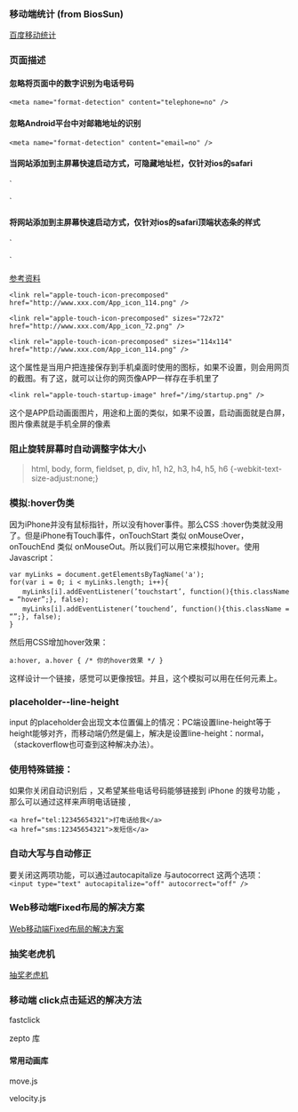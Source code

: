 ### 移动端统计 (from BiosSun)
[百度移动统计](http://tongji.baidu.com/data/mobile/brand)

### 页面描述

#### 忽略将页面中的数字识别为电话号码   
`<meta name="format-detection" content="telephone=no" />`
#### 忽略Android平台中对邮箱地址的识别   
`<meta name="format-detection" content="email=no" />`
#### 当网站添加到主屏幕快速启动方式，可隐藏地址栏，仅针对ios的safari   
`<meta name="apple-mobile-web-app-capable" content="yes" />   
<!-- ios7.0版本以后，safari上已看不到效果 -->`   
#### 将网站添加到主屏幕快速启动方式，仅针对ios的safari顶端状态条的样式   
`<meta name="apple-mobile-web-app-status-bar-style" content="black" />   
<!-- 可选default、black、black-translucent -->`   
[参考资料](http://www.cnblogs.com/PeunZhang/p/3407453.html)   
```
<link rel="apple-touch-icon-precomposed" href="http://www.xxx.com/App_icon_114.png" /> 
```

```
<link rel="apple-touch-icon-precomposed" sizes="72x72" href="http://www.xxx.com/App_icon_72.png" /> 
```

```
<link rel="apple-touch-icon-precomposed" sizes="114x114" href="http://www.xxx.com/App_icon_114.png" /> 
```
这个属性是当用户把连接保存到手机桌面时使用的图标，如果不设置，则会用网页的截图。有了这，就可以让你的网页像APP一样存在手机里了  

```
<link rel="apple-touch-startup-image" href="/img/startup.png" />
```
这个是APP启动画面图片，用途和上面的类似，如果不设置，启动画面就是白屏，图片像素就是手机全屏的像素

### 阻止旋转屏幕时自动调整字体大小
> html, body, form, fieldset, p, div, h1, h2, h3, h4, h5, h6 {-webkit-text-size-adjust:none;}

### 模拟:hover伪类
因为iPhone并没有鼠标指针，所以没有hover事件。那么CSS :hover伪类就没用了。但是iPhone有Touch事件，onTouchStart 类似 onMouseOver，onTouchEnd 类似 onMouseOut。所以我们可以用它来模拟hover。使用Javascript：

```
var myLinks = document.getElementsByTagName('a');
for(var i = 0; i < myLinks.length; i++){
　　myLinks[i].addEventListener(’touchstart’, function(){this.className = “hover”;}, false);
　　myLinks[i].addEventListener(’touchend’, function(){this.className = “”;}, false);
}
```


然后用CSS增加hover效果：
```
a:hover, a.hover { /* 你的hover效果 */ }
```

这样设计一个链接，感觉可以更像按钮。并且，这个模拟可以用在任何元素上。

### placeholder--line-height
input 的placeholder会出现文本位置偏上的情况：PC端设置line-height等于height能够对齐，而移动端仍然是偏上，解决是设置line-height：normal，（stackoverflow也可查到这种解决办法）。

### 使用特殊链接：
如果你关闭自动识别后 ，又希望某些电话号码能够链接到 iPhone 的拨号功能 ，那么可以通过这样来声明电话链接 ,   
```
<a href="tel:12345654321">打电话给我</a>
<a href="sms:12345654321">发短信</a>
```


### 自动大写与自动修正
要关闭这两项功能，可以通过autocapitalize 与autocorrect 这两个选项：   
`<input type="text" autocapitalize="off" autocorrect="off" />`

### Web移动端Fixed布局的解决方案
[Web移动端Fixed布局的解决方案](http://efe.baidu.com/blog/mobile-fixed-layout/)

### 抽奖老虎机
[抽奖老虎机](http://perfey.github.io/laohuji/index.html)

### 移动端 click点击延迟的解决方法
fastclick

zepto  库

#### 常用动画库

move.js

velocity.js










